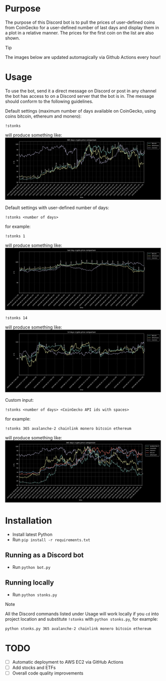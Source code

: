 # Purpose #

The purpose of this Discord bot is to pull the prices of user-defined coins from CoinGecko for a user-defined number of last days and display them in a plot in a relative manner.
The prices for the first coin on the list are also shown.

> [!TIP]  
> The images below are updated automagically via Github Actions every hour!

# Usage #

To use the bot, send it a direct message on Discord or post in any channel the bot has access to on a Discord server that the bot is in. The message should conform to the following guidelines.

Default settings (maximum number of days available on CoinGecko, using coins bitcoin, ethereum and monero):
```
!stonks
```
will produce something like:
![example 1](pics/!stonks.png)

Default settings with user-defined number of days:
```
!stonks <number of days>
```
for example:
```
!stonks 1
```
will produce something like:
![example 2](pics/!stonks_1.png)
```
!stonks 14
```
will produce something like:
![example 3](pics/!stonks_14.png)

Custom input:
```
!stonks <number of days> <CoinGecko API ids with spaces>
```
for example:
```
!stonks 365 avalanche-2 chainlink monero bitcoin ethereum
```
will produce something like:
![example 4](pics/!stonks_365_avalanche-2_chainlink_monero_bitcoin_ethereum.png)

# Installation #

* Install latest Python
* Run `pip install -r requirements.txt`

## Running as a Discord bot ##

* Run `python bot.py`

## Running locally ##

* Run `python stonks.py`

> [!NOTE]
> All the Discord commands listed under Usage will work locally if you `cd` into project location and substitute `!stonks` with `python stonks.py`, for example:
> ```
> python stonks.py 365 avalanche-2 chainlink monero bitcoin ethereum
> ```

# TODO #

* [ ] Automatic deployment to AWS EC2 via GitHub Actions
* [ ] Add stocks and ETFs
* [ ] Overall code quality improvements
